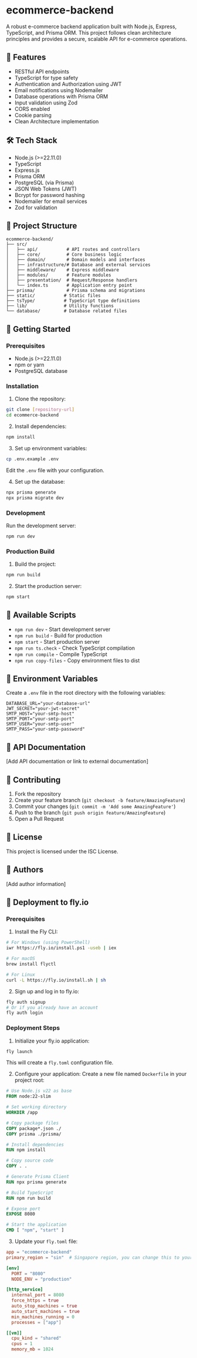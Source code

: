 # ecommerce-backend

A robust e-commerce backend application built with Node.js, Express, TypeScript, and Prisma ORM. This project follows clean architecture principles and provides a secure, scalable API for e-commerce operations.

## 🚀 Features

- RESTful API endpoints
- TypeScript for type safety
- Authentication and Authorization using JWT
- Email notifications using Nodemailer
- Database operations with Prisma ORM
- Input validation using Zod
- CORS enabled
- Cookie parsing
- Clean Architecture implementation

## 🛠️ Tech Stack

- Node.js (>=22.11.0)
- TypeScript
- Express.js
- Prisma ORM
- PostgreSQL (via Prisma)
- JSON Web Tokens (JWT)
- Bcrypt for password hashing
- Nodemailer for email services
- Zod for validation

## 📁 Project Structure

```
ecommerce-backend/
├── src/
│   ├── api/           # API routes and controllers
│   ├── core/          # Core business logic
│   ├── domain/        # Domain models and interfaces
│   ├── infrastructure/# Database and external services
│   ├── middleware/    # Express middleware
│   ├── modules/       # Feature modules
│   ├── presentation/  # Request/Response handlers
│   └── index.ts       # Application entry point
├── prisma/            # Prisma schema and migrations
├── static/           # Static files
├── tsType/           # TypeScript type definitions
├── lib/              # Utility functions
└── database/         # Database related files
```

## 🚦 Getting Started

### Prerequisites

- Node.js (>=22.11.0)
- npm or yarn
- PostgreSQL database

### Installation

1. Clone the repository:
```bash
git clone [repository-url]
cd ecommerce-backend
```

2. Install dependencies:
```bash
npm install
```

3. Set up environment variables:
```bash
cp .env.example .env
```
Edit the `.env` file with your configuration.

4. Set up the database:
```bash
npx prisma generate
npx prisma migrate dev
```

### Development

Run the development server:
```bash
npm run dev
```

### Production Build

1. Build the project:
```bash
npm run build
```

2. Start the production server:
```bash
npm start
```

## 📜 Available Scripts

- `npm run dev` - Start development server
- `npm run build` - Build for production
- `npm start` - Start production server
- `npm run ts.check` - Check TypeScript compilation
- `npm run compile` - Compile TypeScript
- `npm run copy-files` - Copy environment files to dist

## 🔐 Environment Variables

Create a `.env` file in the root directory with the following variables:

```env
DATABASE_URL="your-database-url"
JWT_SECRET="your-jwt-secret"
SMTP_HOST="your-smtp-host"
SMTP_PORT="your-smtp-port"
SMTP_USER="your-smtp-user"
SMTP_PASS="your-smtp-password"
```

## 📝 API Documentation

[Add API documentation or link to external documentation]

## 🤝 Contributing

1. Fork the repository
2. Create your feature branch (`git checkout -b feature/AmazingFeature`)
3. Commit your changes (`git commit -m 'Add some AmazingFeature'`)
4. Push to the branch (`git push origin feature/AmazingFeature`)
5. Open a Pull Request

## 📄 License

This project is licensed under the ISC License.

## 👥 Authors

[Add author information]

## 🚀 Deployment to fly.io

### Prerequisites

1. Install the Fly CLI:
```bash
# For Windows (using PowerShell)
iwr https://fly.io/install.ps1 -useb | iex

# For macOS
brew install flyctl

# For Linux
curl -L https://fly.io/install.sh | sh
```

2. Sign up and log in to fly.io:
```bash
fly auth signup
# Or if you already have an account
fly auth login
```

### Deployment Steps

1. Initialize your fly.io application:
```bash
fly launch
```
This will create a `fly.toml` configuration file.

2. Configure your application:
Create a new file named `Dockerfile` in your project root:

```dockerfile
# Use Node.js v22 as base
FROM node:22-slim

# Set working directory
WORKDIR /app

# Copy package files
COPY package*.json ./
COPY prisma ./prisma/

# Install dependencies
RUN npm install

# Copy source code
COPY . .

# Generate Prisma Client
RUN npx prisma generate

# Build TypeScript
RUN npm run build

# Expose port
EXPOSE 8080

# Start the application
CMD [ "npm", "start" ]
```

3. Update your `fly.toml` file:
```toml
app = "ecommerce-backend"
primary_region = "sin"  # Singapore region, you can change this to your preferred region

[env]
  PORT = "8080"
  NODE_ENV = "production"

[http_service]
  internal_port = 8080
  force_https = true
  auto_stop_machines = true
  auto_start_machines = true
  min_machines_running = 0
  processes = ["app"]

[[vm]]
  cpu_kind = "shared"
  cpus = 1
  memory_mb = 1024
```